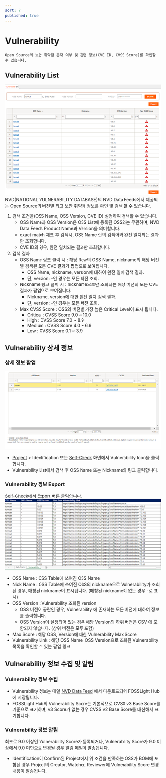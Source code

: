 ```yaml
---
sort: 7
published: true
---
```

# Vulnerability
```note
Open Source의 보안 취약점 존재 여부 및 관련 정보(CVE ID, CVSS Score)를 확인할 수 있습니다.
```
## Vulnerability List
![VulList](../images/7_vul_list.png)  
NVD(NATIONAL VULNERABILITY DATABASE)의 NVD Data Feeds에서 제공되는 Open Source의 버전별 최고 보안 취약점 정보를 확인 및 검색 할 수 있습니다.  
1. 검색 조건을(OSS Name, OSS Version, CVE ID) 설정하여 검색할 수 있습니다.
    - OSS Name과 OSS Version은 OSS List에 등록된 OSS와는 무관하며, NVD Data Feeds Product Name과 Version을 의미합니다.
    - exact match 체크 후 검색시, OSS Name 란의 검색어와 완전 일치되는 결과만 조회합니다.
    - CVE ID의 경우, 완전 일치되는 결과만 조회합니다.
2. 검색 결과
    - OSS Name 링크 클릭 시 : 해당 Row의 OSS Name, nickname의 해당 버전별 검색된 모든 CVE 결과가 팝업으로 보여집니다.
        - OSS Name, nickname, version에 대하여 완전 일치 검색 결과.
        - 단, version: -인 경우는 모든 버전 조회.
    - Nickname 링크 클릭 시 : nickname으로만 조회되는 해당 버전의 모든 CVE 결과가 팝업으로 보여집니다.
        - Nickname, version에 대한 완전 일치 검색 결과.
        - 단, version: -인 경우는 모든 버전 조회.
    - Max CVSS Score : OSS의 버전별 가장 높은 Critical Level이 표시 됩니다.
        - Critical : CVSS Score 9.0 ~ 10.0
        - High : CVSS Score 7.0 ~ 8.9
        - Medium : CVSS Score 4.0 ~ 6.9
        - Low : CVSS Score 0.1 ~ 3.9

## Vulnerability 상세 정보
### 상세 정보 팝업
![VulPopUp](../images/7_vul_popup.png)
- [Project](4_project.md) > Identification 또는 [Self-Check](6_self-check.md)  화면에서 Vulnerability Icon을 클릭합니다.
- Vulnerability List에서 검색 후 OSS Name 또는 Nickname의 링크 클릭합니다.

### Vulnerability 정보 Export
[Self-Check](6_self-check.md)에서 Export 버튼 클릭합니다.
![VulExport](../images/7_vul_export.png)
- OSS Name : OSS Table에 쓰여진 OSS Name
- Nick Name : OSS Table에 쓰여진 OSS의 nickname으로 Vulnerability가 조회된 경우, 매칭된 nickname이 표시됩니다. (매칭된 nickname이 없는 경우 -로 표시)
- OSS Version : Vulnerability 조회된 version
    - OSS 버전이 공란인 경우, Vulnerability 에 존재하는 모든 버전에 대하여 정보를 출력합니다. 
    - OSS Version이 설정되어 있는 경우 해당 Version의 하위 버전은 CSV 에 포함되지 않습니다. (상위 버전은 모두 포함)
- Max Score : 해당 OSS, Version에 대한 Vulnerability Max Score
- Vulnerability Link : 해당 OSS Name, OSS Version으로 조회된 Vulnerability 목록을 확인할 수 있는 팝업 링크

## Vulnerability 정보 수집 및 알림
### Vulnerability 정보 수집 
- Vulnerability 정보는 매일 [NVD Data Feed](https://nvd.nist.gov/vuln/data-feeds) 에서 다운로드되어 FOSSLight Hub에 저장됩니다.
- FOSSLight Hub의 Vulnerability Score는 기본적으로 CVSS v3 Base Score를 기준으로 표기하며, v3 Score가 없는 경우 CVSS v2 Base Score를 대신해서 표기합니다.

### Vulnerability 정보 알림
최초로 9.0 이상인 Vulnerability Score가 등록되거나, Vulnerability Score가 9.0 이상에서 9.0 미만으로 변경될 경우 알림 메일이 발송됩니다.
- Identification이 Confirm된 Project에서 위 조건을 만족하는 OSS가 BOM에 포함된 경우 Project의 Creator, Watcher, Reviewer에 Vulnerability Score 변경 내용이 발송됩니다.

